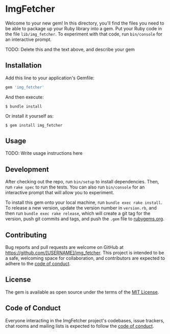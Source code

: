 # ImgFetcher

Welcome to your new gem! In this directory, you'll find the files you need to be able to package up your Ruby library into a gem. Put your Ruby code in the file `lib/img_fetcher`. To experiment with that code, run `bin/console` for an interactive prompt.

TODO: Delete this and the text above, and describe your gem

## Installation

Add this line to your application's Gemfile:

```ruby
gem 'img_fetcher'
```

And then execute:

    $ bundle install

Or install it yourself as:

    $ gem install img_fetcher

## Usage

TODO: Write usage instructions here

## Development

After checking out the repo, run `bin/setup` to install dependencies. Then, run `rake spec` to run the tests. You can also run `bin/console` for an interactive prompt that will allow you to experiment.

To install this gem onto your local machine, run `bundle exec rake install`. To release a new version, update the version number in `version.rb`, and then run `bundle exec rake release`, which will create a git tag for the version, push git commits and tags, and push the `.gem` file to [rubygems.org](https://rubygems.org).

## Contributing

Bug reports and pull requests are welcome on GitHub at https://github.com/[USERNAME]/img_fetcher. This project is intended to be a safe, welcoming space for collaboration, and contributors are expected to adhere to the [code of conduct](https://github.com/[USERNAME]/img_fetcher/blob/master/CODE_OF_CONDUCT.md).


## License

The gem is available as open source under the terms of the [MIT License](https://opensource.org/licenses/MIT).

## Code of Conduct

Everyone interacting in the ImgFetcher project's codebases, issue trackers, chat rooms and mailing lists is expected to follow the [code of conduct](https://github.com/[USERNAME]/img_fetcher/blob/master/CODE_OF_CONDUCT.md).
